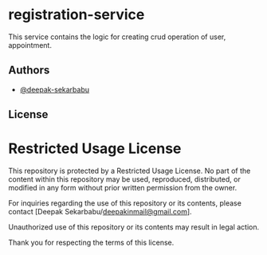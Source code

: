 # registration-service

This service contains the logic for creating crud operation of user, appointment.

## Authors

- [@deepak-sekarbabu](https://github.com/deepak-sekarbabu)


## License
# Restricted Usage License

This repository is protected by a Restricted Usage License. No part of the content within this repository may be used, reproduced, distributed, or modified in any form without prior written permission from the owner.

For inquiries regarding the use of this repository or its contents, please contact [Deepak Sekarbabu/deepakinmail@gmail.com].

Unauthorized use of this repository or its contents may result in legal action.

Thank you for respecting the terms of this license.

